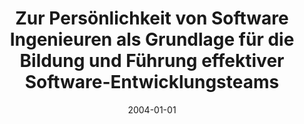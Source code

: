 ---
abstract: ''
authors:
- Wolfgang Zuser
date: '2004-01-01'
featured: false
links:
- name: Publik
  url: https://publik.tuwien.ac.at/showentry.php?ID=138846&lang=2
publication_types:
- '7'
publishDate: '2004-01-01'
title: Zur Persönlichkeit von Software Ingenieuren als Grundlage für die Bildung und
  Führung effektiver Software-Entwicklungsteams
url_pdf: ''
---